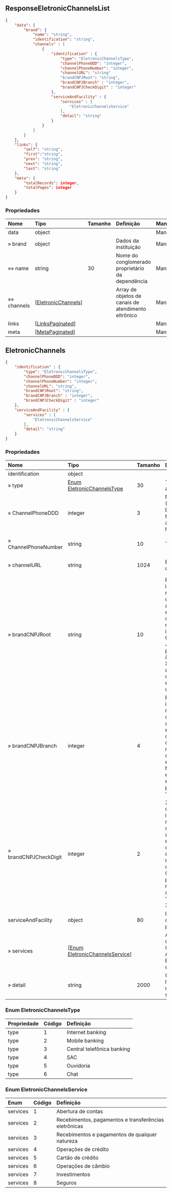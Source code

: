 <a id="schemaResponseEletronicChannelsList"></a>
## ResponseEletronicChannelsList

```json
{
    "data": {
        "brand": {
            "name": "string",
            "identification": "string",
            "channels" : [
                {
                    "identification" : {
                        "type": "EletronicChannelsType",
                        "channelPhoneDDD": "integer",
                        "channelPhoneNumber": "integer",
                        "channelURL": "string"
                        "brandCNPJRoot": "string",
                        "brandCNPJBranch" : "integer",
                        "brandCNPJCheckDigit" : "integer"
                    },
                    "serviceAndFacility" : {
                        "services" : [
                            "EletronicChannelsService"
                        ],
                        "detail": "string"
                    }
                }
            ]
        }
    },
    "links": {
        "self": "string",
        "first":"string",
        "prev": "string",
        "next": "string",
        "last": "string"
    },
    "meta": {
        "totalRecords": integer,
        "totalPages": integer
    }
}
```

### Propriedades
|     Nome          |  Tipo                                           | Tamanho   |                            Definição                 | Mandatoriedade    |
|:------------      |:---------------------------------               |:-------   |:---------------------------------------------------- |:--------------    |
| data              | object                                          |           |                                                      | Mandatório        |
| » brand           | object                                          |           | Dados da instituição                                 | Mandatório        |
| »»  name          | string                                          | 30        | Nome do conglomerado proprietário da dependência     | Mandatório        |
| »»  channels      | [[EletronicChannels](#schemaEletronicChannels)] |           | Array de objetos de canais de atendimento eltrônico  | Mandatório        |
| links             | [[LinksPaginated](#schemaLinksPaginated)]       |           |                                                      | Mandatório        |
| meta              | [[MetaPaginated](#schemaMetaPaginated)]         |           |                                                      | Mandatório        |

<a id="schemaEletronicChannels"></a>
## EletronicChannels

```json
{
    "identification" : {
        "type": "EletronicChannelsType",
        "channelPhoneDDD": "integer",
        "channelPhoneNumber": "integer",
        "channelURL": "string",
        "brandCNPJRoot": "string",
        "brandCNPJBranch" : "integer",
        "brandCNPJCheckDigit" : "integer"
    },
    "serviceAndFacility" : {
        "services" : [
            "EletronicChannelsService"
        ],
        "detail": "string"
    }
}
```

### Propriedades
|     Nome              |  Tipo                                                                | Tamanho   |                            Definição                                                                                                                                                                                                                                                    | Mandatoriedade    | Restrições                                                                               |
|:------------          |:---------------------------------                                    |:-------   |:--------------------------------------------------------------------------------------------------------------------------------------------------------------------------------------------------------------------------------------------------------------------------------        |:--------------    |:-----------------                                                                        |
| identification        | object                                                               |           |                                                                                                                                                                                                                                                                                         | Mandatório        |                                                                                          |
| » type                | [Enum EletronicChannelsType](#schemaEletronicChannelsType)           | 30        | Tipo de canal de atendimento                                                                                                                                                                                                                                                            | Mandatório        |                                                                                          |
| » ChannelPhoneDDD     | integer                                                              | 3         | Número de DDD (Discagem Direta à Distância) para  telefone de acesso ao Canal - se houver. Ex. '19'                                                                                                                                                                                     | Opcional          | Se não houver URL, deve ter telefone. Se houver telefone, obrigatoriamente deve ter DDD. |
| » ChannelPhoneNumber  | string                                                               | 10        | Telefone                                                                                                                                                                                                                                                                                | Opcional          | Se não houver URL, deve ter telefone                                                     |
| » channelURL          | string                                                               | 1024      | Endereço eletrônico de acesso ao canal                                                                                                                                                                                                                                                  | Opcional          | Se não houver telefone, deve ter URL                                                     |
| » brandCNPJRoot       | string                                                               | 10        | Raiz do CNPJ da instituição responsável pelo canal de atendimento eletrônico- o CNPJ corresponde ao número de inscrição no Cadastro de Pessoa Jurídica. Os oito primeiros números à esquerda (XX. XXX. XXX) formam a "raiz" ou base, que identifica a empresa de forma única            | Mandatório        |                                                                                          |
| » brandCNPJBranch     | integer                                                              | 4         | Filial do CNPJ da instituição responsável pelo canal de atendimento eletrônico - corresponde aos quatro seguintes números de ordem das filiais da empresa. Normalmente a empresa matriz tem este campo preenchido com '0001'                                                            | Mandatório        |                                                                                          |
| » brandCNPJCheckDigit | integer                                                              | 2         | 2 dígitos verificação do CNPJ da instituição responsável pelo canal de atendimento eletrônico, corresponde aos dois últimos números . A composição do CNPJ completo pode ser assim representada, conforme ex. '50.685.362/0002-35'                                                      | Mandatório        |                                                                                          |
| serviceAndFacility    | object                                                               | 80        | Informações sobre os serviços prestados                                                                                                                                                                                                                                                 | Mandatório        |                                                                                          |
| » services            | [[Enum EletronicChannelsService](#schemaEletronicChannelsService)]   |           | Array de serviços disponíveis no Canal de Atendimento Eletrônico consultado                                                                                                                                                                                                             | Mandatório        |                                                                                          |
| » detail              | string                                                               | 2000      | Campo de texto livre para descrever mais sobre os serviços                                                                                                                                                                                                                              | Opcional          |                                                                                          |


<a id="schemaEletronicChannelsType"></a>
### Enum EletronicChannelsType

|     Propriedade  | Código        |                            Definição                            |
|:------------     |:------------- |:--------------------------------------------------------------  |
| type             | 1             | Internet banking                                                |
| type             | 2             | Mobile banking                                                  |
| type             | 3             | Central telefônica banking                                      |
| type             | 4             | SAC                                                             |
| type             | 5             | Ouvidoria                                                       |
| type             | 6             | Chat                                                            |

<a id="schemaEletronicChannelsService"></a>
### Enum EletronicChannelsService

|     Enum        | Código  |                            Definição                            |
|:------------    |:------- |:--------------------------------------------------------------  |
| services        | 1       | Abertura de contas                                              |
| services        | 2       | Recebimentos, pagamentos e transferências eletrônicas           |
| services        | 3       | Recebimentos e pagamentos de qualquer natureza                  |
| services        | 4       | Operações de crédito                                            |
| services        | 5       | Cartão de crédito                                               |
| services        | 6       | Operações de câmbio                                             |
| services        | 7       | Investimentos                                                   |
| services        | 8       | Seguros                                                         |

